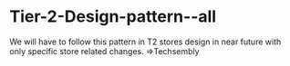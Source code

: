 # Tier-2-Design-pattern--all
 We will have to follow this pattern in T2 stores design in near future with only specific store related changes. =>Techsembly
